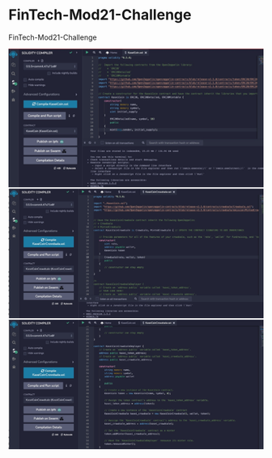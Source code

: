 # FinTech-Mod21-Challenge
FinTech-Mod21-Challenge


![Screenshot](Sample1.jpg)
![Screenshot](Sample2.jpg)
![Screenshot](Sample3.jpg)
